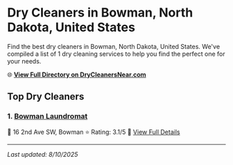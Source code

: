 # Dry Cleaners in Bowman, North Dakota, United States

Find the best dry cleaners in Bowman, North Dakota, United States. We've compiled a list of 1 dry cleaning services to help you find the perfect one for your needs.

🌐 **[View Full Directory on DryCleanersNear.com](https://drycleanersnear.com/city/US/North%20Dakota/Bowman)**

## Top Dry Cleaners

### 1. [Bowman Laundromat](https://drycleanersnear.com/dryCleaner/6871c1a13db61190acb522c0/bowman-laundromat)
📍 16 2nd Ave SW, Bowman
⭐ Rating: 3.1/5
🔗 [View Full Details](https://drycleanersnear.com/dryCleaner/6871c1a13db61190acb522c0/bowman-laundromat)


---

*Last updated: 8/10/2025*
